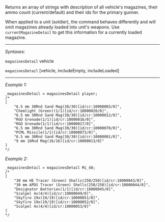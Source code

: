 Returns an array of strings with description of all vehicle's magazines, their ammo count (current/default) and their ids for the primary gunner. 

When applied to a unit (soldier), the command behaves differently and will omit magazines already loaded into unit's weapons. Use `currentMagazineDetail` to get this information for a currently loaded magazine.


---
*Syntaxes:*

`magazinesDetail` vehicle

`magazinesDetail` [vehicle, includeEmpty, includeLoaded]

---
*Example 1:*

```sqf
_magazinesDetail = magazinesDetail player;
/*
[
	"6.5 mm 30Rnd Sand Mag(30/30)[id/cr:10000003/0]",
	"Chemlight (Green)(1/1)[id/cr:10000020/0]",
	"6.5 mm 30Rnd Sand Mag(30/30)[id/cr:10000012/0]",
	"RGO Grenade(1/1)[id/cr:10000016/0]",
	"RGO Grenade(1/1)[id/cr:10000017/0]",
	"6.5 mm 30Rnd Sand Mag(30/30)[id/cr:10000070/0]",
	"PCML Missile(1/1)[id/cr:10000072/0]",
	"6.5 mm 30Rnd Sand Mag(30/30)[id/cr:10000001/0]",
	"9 mm 16Rnd Mag(16/16)[id/cr:10000013/0]"
]
*/
```

*Example 2:*

```sqf
_magazinesDetail = magazinesDetail Mi_48;
/*
[
	"30 mm HE Tracer (Green) Shells(250/250)[id/cr:10000043/0]",
	"30 mm APDS Tracer (Green) Shells(250/250)[id/cr:10000044/0]",
	"Designator Batteries(1/1)[id/cr:10000045/0]",
	"Scalpel 4x(4/4)[id/cr:10000049/0]",
	"Skyfire 19x(19/19)[id/cr:10000051/0]",
	"Skyfire 19x(19/19)[id/cr:10000052/0]",
	"Scalpel 4x(4/4)[id/cr:10000053/0]"
]
*/
```